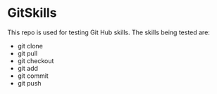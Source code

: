 # GitSkills
This repo is used for testing Git Hub skills.
The skills being tested are:
- git clone
- git pull
- git checkout
- git add
- git commit
- git push
